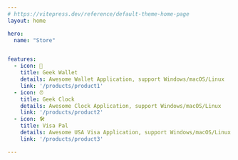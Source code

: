 ```yaml
---
# https://vitepress.dev/reference/default-theme-home-page
layout: home

hero:
  name: "Store"


features:
  - icon: 👛️
    title: Geek Wallet
    details: Awesome Wallet Application, support Windows/macOS/Linux
    link: '/products/product1'
  - icon: ⏰
    title: Geek Clock
    details: Awesome Clock Application, support Windows/macOS/Linux
    link: '/products/product2'
  - icon: 🛠️
    title: Visa Pal
    details: Awesome USA Visa Application, support Windows/macOS/Linux
    link: '/products/product3'

---
```


